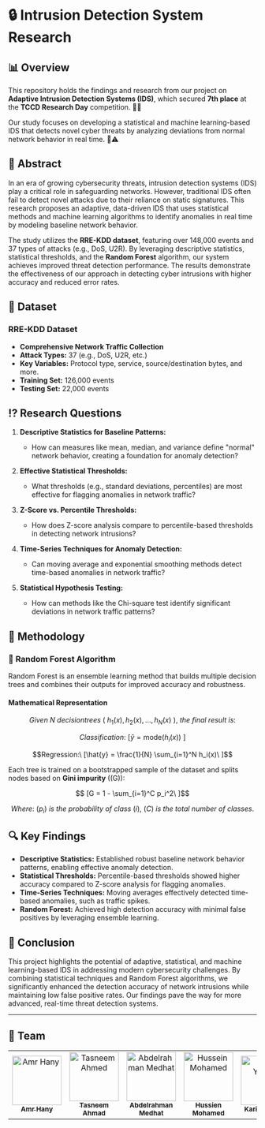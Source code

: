 # 🔒 Intrusion Detection System Research

## 📊 Overview 

This repository holds the findings and research from our project on **Adaptive Intrusion Detection Systems (IDS)**, which secured **7th place** at the **TCCD Research Day** competition. 🥳✨ 

Our study focuses on developing a statistical and machine learning-based IDS that detects novel cyber threats by analyzing deviations from normal network behavior in real time. 🤖⚠️

## 📜 Abstract 

In an era of growing cybersecurity threats, intrusion detection systems (IDS) play a critical role in safeguarding networks. However, traditional IDS often fail to detect novel attacks due to their reliance on static signatures. This research proposes an adaptive, data-driven IDS that uses statistical methods and machine learning algorithms to identify anomalies in real time by modeling baseline network behavior. 

The study utilizes the **RRE-KDD dataset**, featuring over 148,000 events and 37 types of attacks (e.g., DoS, U2R). By leveraging descriptive statistics, statistical thresholds, and the **Random Forest** algorithm, our system achieves improved threat detection performance. The results demonstrate the effectiveness of our approach in detecting cyber intrusions with higher accuracy and reduced error rates.

## 📂 Dataset 

### **RRE-KDD Dataset**
- **Comprehensive Network Traffic Collection**
- **Attack Types:** 37 (e.g., DoS, U2R, etc.)
- **Key Variables:** Protocol type, service, source/destination bytes, and more.
- **Training Set:** 126,000 events
- **Testing Set:** 22,000 events

## ⁉️ Research Questions

1. **Descriptive Statistics for Baseline Patterns:**
   - How can measures like mean, median, and variance define \"normal\" network behavior, creating a foundation for anomaly detection?

2. **Effective Statistical Thresholds:**
   - What thresholds (e.g., standard deviations, percentiles) are most effective for flagging anomalies in network traffic?

3. **Z-Score vs. Percentile Thresholds:**
   - How does Z-score analysis compare to percentile-based thresholds in detecting network intrusions?

4. **Time-Series Techniques for Anomaly Detection:**
   - Can moving average and exponential smoothing methods detect time-based anomalies in network traffic?

5. **Statistical Hypothesis Testing:**
   - How can methods like the Chi-square test identify significant deviations in network traffic patterns?


## 🔬 Methodology 

### 🌲 **Random Forest Algorithm** 

Random Forest is an ensemble learning method that builds multiple decision trees and combines their outputs for improved accuracy and robustness.

#### Mathematical Representation
```math
Given\ N\ decision trees\ (\ h_1(x), h_2(x),\ldots, h_N(x)\ ),\ the\ final\ result\ is:
```

```math
Classification:\ [\hat{y} = \text{mode}(h_i(x))\ ]
```
```math
Regression:\ [\hat{y} = \frac{1}{N} \sum_{i=1}^N h_i(x)\ ]
```
Each tree is trained on a bootstrapped sample of the dataset and splits nodes based on **Gini impurity** (\(G\)):
```math
 [G = 1 - \sum_{i=1}^C p_i^2\ ]
```
```math
Where:
\ (p_i)\ is\ the\ probability\ of\ class\ (i),
\ (C)\ is\ the\ total\ number\ of\ classes.
```
## 🔍 Key Findings
- **Descriptive Statistics:** Established robust baseline network behavior patterns, enabling effective anomaly detection.
- **Statistical Thresholds:** Percentile-based thresholds showed higher accuracy compared to Z-score analysis for flagging anomalies.
- **Time-Series Techniques:** Moving averages effectively detected time-based anomalies, such as traffic spikes.
- **Random Forest:** Achieved high detection accuracy with minimal false positives by leveraging ensemble learning.

## 📝 Conclusion
This project highlights the potential of adaptive, statistical, and machine learning-based IDS in addressing modern cybersecurity challenges. By combining statistical techniques and Random Forest algorithms, we significantly enhanced the detection accuracy of network intrusions while maintaining low false positive rates. Our findings pave the way for more advanced, real-time threat detection systems.

---
## 👥 Team
<table>
<tr>
    <td align="center">
        <a href="https://github.com/Amrhanysayed">
            <img src="https://github.com/Amrhanysayed.png" width="100px;" alt="Amr Hany"/><br />
            <sub><b>Amr Hany</b></sub>
        </a><br />
    </td>
    <td align="center">
          <a href="https://github.com/xx-Tasneem-Ahmed-xx">
              <img src="https://github.com/xx-Tasneem-Ahmed-xx.png" width="100px;" alt="Tasneem Ahmed"/><br />
              <sub><b>Tasneem Ahmad</b></sub>
          </a><br />
      </td>
    <td align="center">
        <a href="https://github.com/bedosaber77">
            <img src="https://github.com/bedosaber77.png" width="100px;" alt="Abdelrahman Medhat"/><br />
            <sub><b>Abdelrahman Medhat</b></sub>
        </a><br />
    </td>
    <td align="center">
        <a href="https://github.com/Hussein-Mohamed1">
            <img src="https://github.com/Hussein-Mohamed1.png" width="100px;" alt="Hussein Mohamed"/><br />
            <sub><b>Hussien Mohamed</b></sub>
        </a><br />
    </td>
     <td align="center">
        <a href="https://github.com/KarimmYasser">
            <img src="https://github.com/KarimmYasser.png" width="100px;" alt="Karim Yasser"/><br />
            <sub><b>Karim Yasser</b></sub>
        </a><br />
    </td>
 <td align="center">
        <a href="https://github.com/exo1i">
            <img src="https://github.com/exo1i.png" width="100px;" alt="Youssef Noser"/><br />
            <sub><b>Youssef Noser</b></sub>
        </a><br />
    </td>
</tr>
</table>
